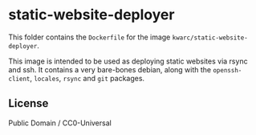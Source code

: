 # static-website-deployer

This folder contains the `Dockerfile` for the image `kwarc/static-website-deployer`. 

This image is intended to be used as deploying static websites via rsync and ssh. 
It contains a very bare-bones debian, along with the `openssh-client`, `locales`, `rsync` and `git` packages. 

## License

Public Domain / CC0-Universal
